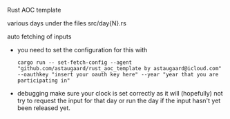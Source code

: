 Rust AOC template 

various days under the files src/day{N}.rs

auto fetching of inputs
* you need to set the configuration for this with
  ```
  cargo run -- set-fetch-config --agent "github.com/astaugaard/rust_aoc_template by astaugaard@icloud.com" --oauthkey "insert your oauth key here" --year "year that you are participating in"
  ```
* debugging make sure your clock is set correctly as it will (hopefully) not try to request the input for that day or run the day if the input hasn't yet been released yet.

